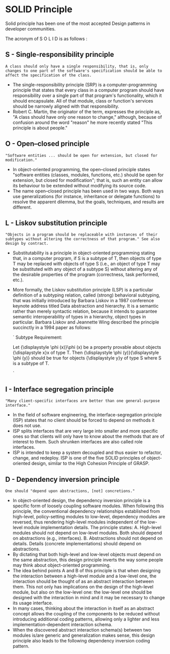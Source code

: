 # SOLID Principle

Solid principle has been one of the most accepted Design patterns in developer communities.

The acronym of S O L I D is as follows :

## S - Single-responsibility principle
```
A class should only have a single responsibility, that is, only changes to one part of the software's specification should be able to affect the specification of the class.
```

- The single-responsibility principle (SRP) is a computer-programming principle that states that every class in a computer program should have responsibility over a single part of that program's functionality, which it should encapsulate. All of that module, class or function's services should be narrowly aligned with that responsibility.
- Robert C. Martin, the originator of the term, expresses the principle as, "A class should have only one reason to change," although, because of confusion around the word "reason" he more recently stated "This principle is about people."

## O - Open–closed principle
```
"Software entities ... should be open for extension, but closed for modification."
```

- In object-oriented programming, the open–closed principle states "software entities (classes, modules, functions, etc.) should be open for extension, but closed for modification"; that is, such an entity can allow its behaviour to be extended without modifying its source code.
- The name open–closed principle has been used in two ways. Both ways use generalizations (for instance, inheritance or delegate functions) to resolve the apparent dilemma, but the goals, techniques, and results are different.

## L - Liskov substitution principle
```
"Objects in a program should be replaceable with instances of their subtypes without altering the correctness of that program." See also design by contract.
```

- Substitutability is a principle in object-oriented programming stating that, in a computer program, if S is a subtype of T, then objects of type T may be replaced with objects of type S (i.e., an object of type T may be substituted with any object of a subtype S) without altering any of the desirable properties of the program (correctness, task performed, etc.). 
- More formally, the Liskov substitution principle (LSP) is a particular definition of a subtyping relation, called (strong) behavioral subtyping, that was initially introduced by Barbara Liskov in a 1987 conference keynote address titled Data abstraction and hierarchy. It is a semantic rather than merely syntactic relation, because it intends to guarantee semantic interoperability of types in a hierarchy, object types in particular. Barbara Liskov and Jeannette Wing described the principle succinctly in a 1994 paper as follows:
  
  `
  Subtype Requirement: 
  
  Let {\displaystyle \phi (x)}\phi (x) be a property provable about objects {\displaystyle x}x of type T. 
  Then {\displaystyle \phi (y)}{\displaystyle \phi (y)} should be true for objects {\displaystyle y}y of type S where S is a subtype of T.

  `

## I - Interface segregation principle
```
"Many client-specific interfaces are better than one general-purpose interface."
```

- In the field of software engineering, the interface-segregation principle (ISP) states that no client should be forced to depend on methods it does not use.
- ISP splits interfaces that are very large into smaller and more specific ones so that clients will only have to know about the methods that are of interest to them. Such shrunken interfaces are also called role interfaces.
- ISP is intended to keep a system decoupled and thus easier to refactor, change, and redeploy. ISP is one of the five SOLID principles of object-oriented design, similar to the High Cohesion Principle of GRASP.

## D - Dependency inversion principle
```
One should "depend upon abstractions, [not] concretions."
```

- In object-oriented design, the dependency inversion principle is a specific form of loosely coupling software modules. When following this principle, the conventional dependency relationships established from high-level, policy-setting modules to low-level, dependency modules are reversed, thus rendering high-level modules independent of the low-level module implementation details. The principle states:
  A. High-level modules should not depend on low-level modules. Both should depend on abstractions (e.g., interfaces).
  B. Abstractions should not depend on details. Details (concrete implementations) should depend on abstractions.
- By dictating that both high-level and low-level objects must depend on the same abstraction, this design principle inverts the way some people may think about object-oriented programming.
- The idea behind points A and B of this principle is that when designing the interaction between a high-level module and a low-level one, the interaction should be thought of as an abstract interaction between them. This not only has implications on the design of the high-level module, but also on the low-level one: the low-level one should be designed with the interaction in mind and it may be necessary to change its usage interface.
- In many cases, thinking about the interaction in itself as an abstract concept allows the coupling of the components to be reduced without introducing additional coding patterns, allowing only a lighter and less implementation-dependent interaction schema.
- When the discovered abstract interaction schema(s) between two modules is/are generic and generalization makes sense, this design principle also leads to the following dependency inversion coding pattern.


